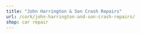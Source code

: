 ```yaml
---
title: "John Harrington & Son Crash Repairs"
url: /cork/john-harrington-and-son-crash-repairs/
shop: car repair
---
```

